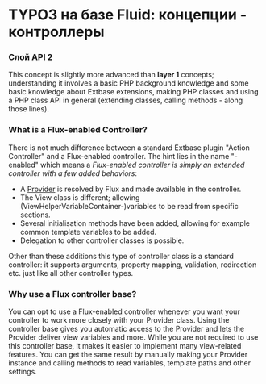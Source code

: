 TYPO3 на базе Fluid: концепции - контроллеры
============================================

### Слой API 2

This concept is slightly more advanced than **layer 1** concepts; understanding it involves a basic PHP background knowledge and
some basic knowledge about Extbase extensions, making PHP classes and using a PHP class API in general (extending classes, calling
methods - along those lines).

### What is a Flux-enabled Controller?

There is not much difference between a standard Extbase plugin "Action Controller" and a Flux-enabled controller. The hint lies in
the name "-enabled" which means a _Flux-enabled controller is simply an extended controller with a few added behaviors_:

* A [Provider](Providers.md) is resolved by Flux and made available in the controller.
* The View class is different; allowing (ViewHelperVariableContainer-)variables to be read from specific sections.
* Several initialisation methods have been added, allowing for example common template variables to be added.
* Delegation to other controller classes is possible.

Other than these additions this type of controller class is a standard controller: it supports arguments, property mapping,
validation, redirection etc. just like all other controller types.

### Why use a Flux controller base?

You can opt to use a Flux-enabled controller whenever you want your controller to work more closely with your Provider class. Using
the controller base gives you automatic access to the Provider and lets the Provider deliver view variables and more. While you are
not required to use this controller base, it makes it easier to implement many view-related features. You can get the same result
by manually making your Provider instance and calling methods to read variables, template paths and other settings.
